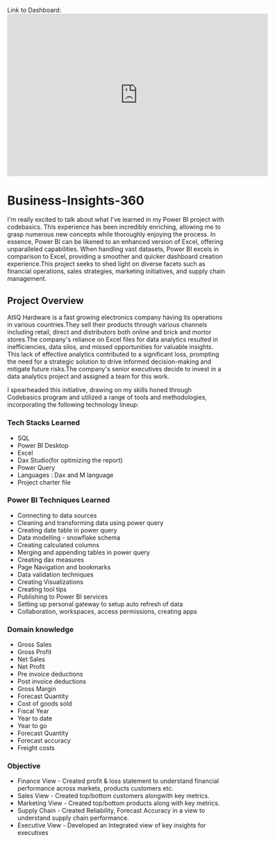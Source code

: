 Link to Dashboard:<iframe title="Business Insights 360" width="600" height="373.5" src="https://app.powerbi.com/view?r=eyJrIjoiYWFmMDlkZWYtMTVlMC00M2YwLWIwMmMtYzBkY2FhZjI0ODM4IiwidCI6ImM2ZTU0OWIzLTVmNDUtNDAzMi1hYWU5LWQ0MjQ0ZGM1YjJjNCJ9" frameborder="0" allowFullScreen="true"></iframe>

# Business-Insights-360
 I'm really excited to talk about what I've learned in my Power BI project with codebasics. This experience has been incredibly enriching, allowing me to grasp numerous new concepts while thoroughly enjoying the process. In essence, Power BI can be likened to an enhanced version of Excel, offering unparalleled capabilities. When handling vast datasets, Power BI excels in comparison to Excel, providing a smoother and quicker dashboard creation experience.This project seeks to shed light on diverse facets such as financial operations, sales strategies, marketing initiatives, and supply chain management.

## Project Overview
AtliQ Hardware is a fast growing electronics company having its operations in various countries.They sell their products through various channels including retail, direct and distributors both online and brick and mortor stores.The company's reliance on Excel files for data analytics resulted in inefficiencies, data silos, and missed opportunities for valuable insights. This lack of effective analytics contributed to a significant loss, prompting the need for a strategic solution to drive informed decision-making and mitigate future risks.The company's senior executives decide to invest in a data analytics project and  assigned a team for this work.

 I spearheaded this initiative, drawing on my skills honed through Codebasics program and utilized a range of tools and methodologies, incorporating the following technology lineup:

### Tech Stacks Learned 
* SQL
* Power BI Desktop
* Excel
* Dax Studio(for optimizing the report)
* Power Query
* Languages : Dax and M language
* Project charter  file

### Power BI Techniques Learned
* Connecting to data sources
* Cleaning and transforming data using power query
* Creating date table in power query
* Data modelling - snowflake schema
* Creating calculated columns
* Merging and appending tables in power query
* Creating dax measures
* Page Navigation and bookmarks
* Data validation techniques
* Creating Visualizations
* Creating tool tips
* Publishing to Power BI services
* Setting up personal gateway to setup auto refresh of data
* Collaboration, workspaces, access permissions, creating apps

### Domain knowledge
* Gross Sales
* Gross Profit
* Net Sales
* Net Profit
* Pre invoice deductions
* Post invoice deductions
* Gross Margin
* Forecast Quantity
* Cost of goods sold
* Fiscal Year
* Year to date
* Year to go
* Forecast Quantity
* Forecast accuracy
* Freight costs

 ### Objective
* Finance View - Created profit & loss statement to understand financial performance across markets, products customers etc.
* Sales View - Created top/bottom customers alongwith key metrics.
* Marketing View - Created top/bottom products along with key metrics.
* Supply Chain - Created Reliability, Forecast Accuracy in a view to understand supply chain performance.
* Executive View - Developed an Integrated view of key insights for executives








